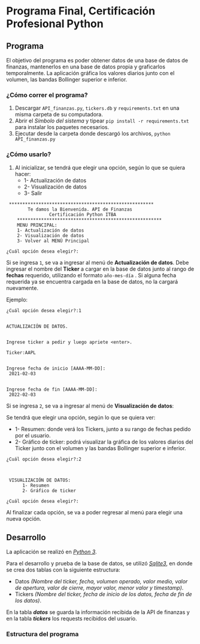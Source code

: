 # Programa Final, Certificación Profesional Python


##  Programa


El objetivo del programa es poder obtener datos de una base de datos de finanzas, mantenerlos en una base de datos propia y graficarlos temporalmente. La aplicación gráfica los valores diarios junto con el volumen, las bandas Bollinger superior e inferior.
 
### ¿Cómo correr el programa?


1. Descargar `API_finanzas.py`, `tickers.db` y `requirements.txt` en una misma carpeta de su computadora.
2. Abrir el *Símbolo del sistema* y tipear `pip install -r requirements.txt` para instalar los paquetes necesarios.
3. Ejecutar desde la carpeta donde descargó los archivos, `python API_finanzas.py`


### ¿Cómo usarlo?
1. Al inicializar, se tendrá que elegir una opción, según lo que se quiera hacer:
     - 1- Actualización de datos
     - 2- Visualización de datos
     - 3- Salir

```
 ******************************************************
        Te damos la Bienvenida. API de Finanzas
                Certificación Python ITBA
    ******************************************************
    MENU PRINCIPAL:
    1- Actualización de datos
    2- Visualización de datos
    3- Volver al MENÚ Principal

¿Cuál opción desea elegir?:
```

Si se ingresa `1`, se va a ingresar al menú de **Actualización de datos**.
Debe ingresar el nombre del **Ticker** a cargar en la base de datos junto al rango de **fechas** requerido, utilizando el formato `año-mes-día` . Si alguna fecha requerida ya se encuentra cargada en la base de datos, no la cargará nuevamente.

Ejemplo:
```
¿Cuál opción desea elegir?:1


ACTUALIZACIÓN DE DATOS.


Ingrese ticker a pedir y luego apriete <enter>.

Ticker:AAPL


Ingrese fecha de inicio [AAAA-MM-DD]:
 2021-02-03


Ingrese fecha de fin [AAAA-MM-DD]:
 2022-02-03

```

Si se ingresa `2`, se va a ingresar al menú de **Visualización de datos**:

 Se tendrá que elegir una opción, según lo que se quiera ver:
  - 1- Resumen: donde verá los Tickers, junto a su rango de fechas pedido por el usuario.
  - 2- Gráfico de ticker: podrá visualizar la gráfica de los valores diarios del Ticker junto con el volumen y las bandas Bollinger superior e inferior.

```
¿Cuál opción desea elegir?:2



 VISUALIZACIÓN DE DATOS:
      1- Resumen
      2- Gráfico de ticker

¿Cuál opción desea elegir?:
```

Al finalizar cada opción, se va a poder regresar al menú para elegir una nueva opción.

## Desarrollo
 
La aplicación se realizó en *[Python 3](https://www.python.org/downloads/)*.

Para el desarrollo y prueba de la base de datos, se utilizó *[Sqlite3](https://www.sqlite.org/index.html)*, en donde se crea dos tablas con la siguiente estructura:
-  Datos *(Nombre del ticker, fecha, volumen operado, valor medio, valor de apertura, valor de cierre, mayor valor, menor valor y timestamp)*.
- Tickers *(Nombre del ticker, fecha de inicio de los datos, fecha de fin de los datos)*.

En la tabla ***datos*** se guarda la información recibida de la API de finanzas y en la tabla ***tickers*** los requests recibidos del usuario.


### Estructura del programa
